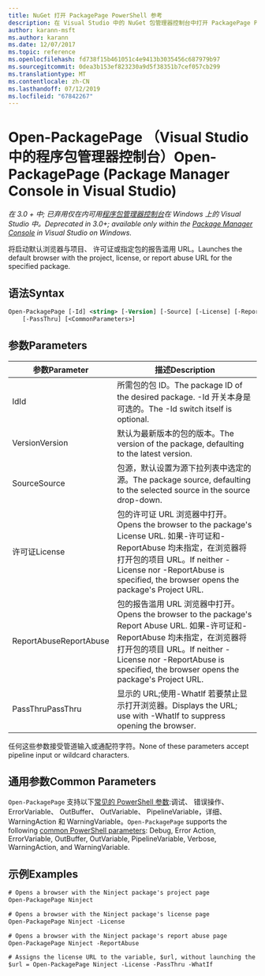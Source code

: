 ```yaml
---
title: NuGet 打开 PackagePage PowerShell 参考
description: 在 Visual Studio 中的 NuGet 包管理器控制台中打开 PackagePage PowerShell 命令参考。
author: karann-msft
ms.author: karann
ms.date: 12/07/2017
ms.topic: reference
ms.openlocfilehash: fd738f15b461051c4e9413b3035456c687979b97
ms.sourcegitcommit: 0dea3b153ef823230a9d5f38351b7cef057cb299
ms.translationtype: MT
ms.contentlocale: zh-CN
ms.lasthandoff: 07/12/2019
ms.locfileid: "67842267"
---
```

# <a name="open-packagepage-package-manager-console-in-visual-studio"></a><span data-ttu-id="316af-103">Open-PackagePage （Visual Studio 中的程序包管理器控制台）</span><span class="sxs-lookup"><span data-stu-id="316af-103">Open-PackagePage (Package Manager Console in Visual Studio)</span></span>

<span data-ttu-id="316af-104">*在 3.0 + 中; 已弃用仅在内可用[程序包管理器控制台](package-manager-console.md)在 Windows 上的 Visual Studio 中。*</span><span class="sxs-lookup"><span data-stu-id="316af-104">*Deprecated in 3.0+; available only within the [Package Manager Console](package-manager-console.md) in Visual Studio on Windows.*</span></span>

<span data-ttu-id="316af-105">将启动默认浏览器与项目、 许可证或指定包的报告滥用 URL。</span><span class="sxs-lookup"><span data-stu-id="316af-105">Launches the default browser with the project, license, or report abuse URL for the specified package.</span></span>

## <a name="syntax"></a><span data-ttu-id="316af-106">语法</span><span class="sxs-lookup"><span data-stu-id="316af-106">Syntax</span></span>

```ps
Open-PackagePage [-Id] <string> [-Version] [-Source] [-License] [-ReportAbuse]
    [-PassThru] [<CommonParameters>]
```

## <a name="parameters"></a><span data-ttu-id="316af-107">参数</span><span class="sxs-lookup"><span data-stu-id="316af-107">Parameters</span></span>

| <span data-ttu-id="316af-108">参数</span><span class="sxs-lookup"><span data-stu-id="316af-108">Parameter</span></span> | <span data-ttu-id="316af-109">描述</span><span class="sxs-lookup"><span data-stu-id="316af-109">Description</span></span> |
| --- | --- |
| <span data-ttu-id="316af-110">Id</span><span class="sxs-lookup"><span data-stu-id="316af-110">Id</span></span> | <span data-ttu-id="316af-111">所需包的包 ID。</span><span class="sxs-lookup"><span data-stu-id="316af-111">The package ID of the desired package.</span></span> <span data-ttu-id="316af-112">-Id 开关本身是可选的。</span><span class="sxs-lookup"><span data-stu-id="316af-112">The -Id switch itself is optional.</span></span> |
| <span data-ttu-id="316af-113">Version</span><span class="sxs-lookup"><span data-stu-id="316af-113">Version</span></span> | <span data-ttu-id="316af-114">默认为最新版本的包的版本。</span><span class="sxs-lookup"><span data-stu-id="316af-114">The version of the package, defaulting to the latest version.</span></span> |
| <span data-ttu-id="316af-115">Source</span><span class="sxs-lookup"><span data-stu-id="316af-115">Source</span></span> | <span data-ttu-id="316af-116">包源，默认设置为源下拉列表中选定的源。</span><span class="sxs-lookup"><span data-stu-id="316af-116">The package source, defaulting to the selected source in the source drop-down.</span></span> |
| <span data-ttu-id="316af-117">许可证</span><span class="sxs-lookup"><span data-stu-id="316af-117">License</span></span> | <span data-ttu-id="316af-118">包的许可证 URL 浏览器中打开。</span><span class="sxs-lookup"><span data-stu-id="316af-118">Opens the browser to the package's License URL.</span></span> <span data-ttu-id="316af-119">如果-许可证和-ReportAbuse 均未指定，在浏览器将打开包的项目 URL。</span><span class="sxs-lookup"><span data-stu-id="316af-119">If neither -License nor -ReportAbuse is specified, the browser opens the package's Project URL.</span></span> |
| <span data-ttu-id="316af-120">ReportAbuse</span><span class="sxs-lookup"><span data-stu-id="316af-120">ReportAbuse</span></span> | <span data-ttu-id="316af-121">包的报告滥用 URL 浏览器中打开。</span><span class="sxs-lookup"><span data-stu-id="316af-121">Opens the browser to the package's Report Abuse URL.</span></span> <span data-ttu-id="316af-122">如果-许可证和-ReportAbuse 均未指定，在浏览器将打开包的项目 URL。</span><span class="sxs-lookup"><span data-stu-id="316af-122">If neither -License nor -ReportAbuse is specified, the browser opens the package's Project URL.</span></span> |
| <span data-ttu-id="316af-123">PassThru</span><span class="sxs-lookup"><span data-stu-id="316af-123">PassThru</span></span> | <span data-ttu-id="316af-124">显示的 URL;使用-WhatIf 若要禁止显示打开浏览器。</span><span class="sxs-lookup"><span data-stu-id="316af-124">Displays the URL; use with -WhatIf to suppress opening the browser.</span></span> |

<span data-ttu-id="316af-125">任何这些参数接受管道输入或通配符字符。</span><span class="sxs-lookup"><span data-stu-id="316af-125">None of these parameters accept pipeline input or wildcard characters.</span></span>

## <a name="common-parameters"></a><span data-ttu-id="316af-126">通用参数</span><span class="sxs-lookup"><span data-stu-id="316af-126">Common Parameters</span></span>

<span data-ttu-id="316af-127">`Open-PackagePage` 支持以下[常见的 PowerShell 参数](http://go.microsoft.com/fwlink/?LinkID=113216):调试、 错误操作、 ErrorVariable、 OutBuffer、 OutVariable、 PipelineVariable，详细、 WarningAction 和 WarningVariable。</span><span class="sxs-lookup"><span data-stu-id="316af-127">`Open-PackagePage` supports the following [common PowerShell parameters](http://go.microsoft.com/fwlink/?LinkID=113216): Debug, Error Action, ErrorVariable, OutBuffer, OutVariable, PipelineVariable, Verbose, WarningAction, and WarningVariable.</span></span>

## <a name="examples"></a><span data-ttu-id="316af-128">示例</span><span class="sxs-lookup"><span data-stu-id="316af-128">Examples</span></span>

```ps
# Opens a browser with the Ninject package's project page
Open-PackagePage Ninject

# Opens a browser with the Ninject package's license page
Open-PackagePage Ninject -License

# Opens a browser with the Ninject package's report abuse page  
Open-PackagePage Ninject -ReportAbuse

# Assigns the license URL to the variable, $url, without launching the browser
$url = Open-PackagePage Ninject -License -PassThru -WhatIf
```